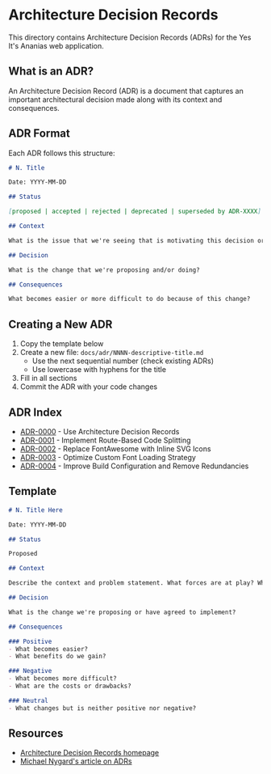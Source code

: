 # Architecture Decision Records

This directory contains Architecture Decision Records (ADRs) for the Yes It's Ananias web application.

## What is an ADR?

An Architecture Decision Record (ADR) is a document that captures an important architectural decision made along with its context and consequences.

## ADR Format

Each ADR follows this structure:

```markdown
# N. Title

Date: YYYY-MM-DD

## Status

[proposed | accepted | rejected | deprecated | superseded by ADR-XXXX]

## Context

What is the issue that we're seeing that is motivating this decision or change?

## Decision

What is the change that we're proposing and/or doing?

## Consequences

What becomes easier or more difficult to do because of this change?
```

## Creating a New ADR

1. Copy the template below
2. Create a new file: `docs/adr/NNNN-descriptive-title.md`
   - Use the next sequential number (check existing ADRs)
   - Use lowercase with hyphens for the title
3. Fill in all sections
4. Commit the ADR with your code changes

## ADR Index

- [ADR-0000](0000-use-architecture-decision-records.md) - Use Architecture Decision Records
- [ADR-0001](0001-implement-route-based-code-splitting.md) - Implement Route-Based Code Splitting
- [ADR-0002](0002-replace-fontawesome-with-inline-svg-icons.md) - Replace FontAwesome with Inline SVG Icons
- [ADR-0003](0003-optimize-custom-font-loading.md) - Optimize Custom Font Loading Strategy
- [ADR-0004](0004-improve-build-configuration.md) - Improve Build Configuration and Remove Redundancies

## Template

```markdown
# N. Title Here

Date: YYYY-MM-DD

## Status

Proposed

## Context

Describe the context and problem statement. What forces are at play? What are the constraints?

## Decision

What is the change we're proposing or have agreed to implement?

## Consequences

### Positive
- What becomes easier?
- What benefits do we gain?

### Negative
- What becomes more difficult?
- What are the costs or drawbacks?

### Neutral
- What changes but is neither positive nor negative?
```

## Resources

- [Architecture Decision Records homepage](https://adr.github.io/)
- [Michael Nygard's article on ADRs](https://cognitect.com/blog/2011/11/15/documenting-architecture-decisions)
